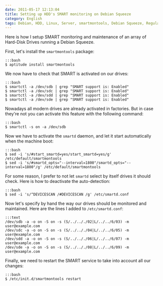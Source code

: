 ```yaml
---
date: 2011-05-17 12:13:04
title: Setting up HDD's SMART monitoring on Debian Squeeze
category: English
tags: Debian, HDD, Linux, Server, smartmontools, Debian Squeeze, Regular expression
---
```


Here is how I setup SMART monitoring and maintenance of an array of Hard-Disk Drives running a Debian Squeeze.

First, let's install the `smartmontools` package:

    :::bash
    $ aptitude install smartmontools

We now have to check that SMART is activated on our drives:

    :::bash
    $ smartctl -a /dev/sdb | grep "SMART support is: Enabled"
    $ smartctl -a /dev/sdc | grep "SMART support is: Enabled"
    $ smartctl -a /dev/sdd | grep "SMART support is: Enabled"
    $ smartctl -a /dev/sde | grep "SMART support is: Enabled"

Nowadays all modern drives are already activated in factories. But in case they're not you can activate this feature with the following command:

    :::bash
    $ smartctl -s on -a /dev/sdb

Now we have to activate the `smartd` daemon, and let it start automatically when the machine boot:

    :::bash
    $ sed -i 's/#start_smartd=yes/start_smartd=yes/g'                           /etc/default/smartmontools
    $ sed -i 's/#smartd_opts="--interval=1800"/smartd_opts="--interval=1800"/g' /etc/default/smartmontools

For some reason, I prefer to not let `smartd` select by itself drives it should check. Here is how to deactivate the auto-detection:

    :::bash
    $ sed -i 's/^DEVICESCAN /#DEVICESCAN /g' /etc/smartd.conf

Now let's specify by hand the way our drives should be monitored and maintained. Here are the lines I added to `/etc/smartd.conf`:

    :::text
    /dev/sdb -a -o on -S on -s (S/../.././02|L/../../6/03) -m user@example.com
    /dev/sdc -a -o on -S on -s (S/../.././04|L/../../6/05) -m user@example.com
    /dev/sdd -a -o on -S on -s (S/../.././06|L/../../6/07) -m user@example.com
    /dev/sde -a -o on -S on -s (S/../.././08|L/../../6/09) -m user@example.com

Finally, we need to restart the SMART service to take into account all our changes:

    :::bash
    $ /etc/init.d/smartmontools restart

